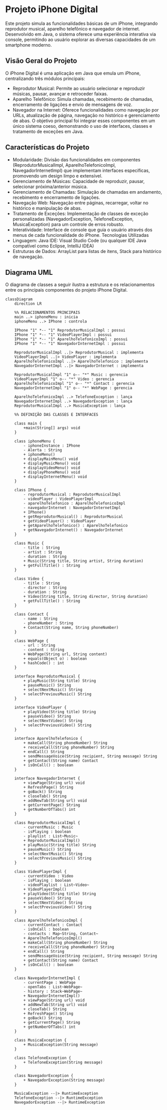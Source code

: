 # Projeto iPhone Digital
Este projeto simula as funcionalidades básicas de um iPhone, integrando reprodutor musical, aparelho telefônico e navegador de internet. Desenvolvido em Java, o sistema oferece uma experiência interativa via console, permitindo ao usuário explorar as diversas capacidades de um smartphone moderno.

## Visão Geral do Projeto
O iPhone Digital é uma aplicação em Java que emula um iPhone, centralizando três módulos principais:

* Reprodutor Musical: Permite ao usuário selecionar e reproduzir músicas, pausar, avançar e retroceder faixas.
* Aparelho Telefônico: Simula chamadas, recebimento de chamadas, encerramento de ligações e envio de mensagens de voz.
* Navegador na Internet: Oferece funcionalidades como navegação por URLs, atualização de página, navegação no histórico e gerenciamento de abas.
O objetivo principal foi integrar esses componentes em um único sistema coeso, demonstrando o uso de interfaces, classes e tratamento de exceções em Java.

## Características do Projeto
* Modularidade: Divisão das funcionalidades em componentes (ReprodutorMusicalImpl, AparelhoTelefonicoImpl, NavegadorInternetImpl) que implementam interfaces específicas, promovendo um design limpo e extensível.
* Gerenciamento de Músicas: Capacidade de reproduzir, pausar, selecionar próxima/anterior música.
* Gerenciamento de Chamadas: Simulação de chamadas em andamento, recebimento e encerramento de ligações.
* Navegação Web: Navegação entre páginas, recarregar, voltar no histórico e manipulação de abas.
* Tratamento de Exceções: Implementação de classes de exceção personalizadas (NavegadorException, TelefoneException, MusicaException) para um controle de erros robusto.
* Interatividade: Interface de console que guia o usuário através dos menus de cada funcionalidade do iPhone.
Tecnologias Utilizadas
* Linguagem: Java
IDE: Visual Studio Code (ou qualquer IDE Java compatível como Eclipse, IntelliJ IDEA)
* Estruturas de Dados: ArrayList para listas de itens, Stack para histórico de navegação.
## Diagrama UML
O diagrama de classes a seguir ilustra a estrutura e os relacionamentos entre os principais componentes do projeto iPhone Digital.

```mermaid
classDiagram
    direction LR

    %% RELACIONAMENTOS PRINCIPAIS
    main ..> iphoneMenu : inicia
    iphoneMenu ..> IPhone : controla

    IPhone "1" *-- "1" ReprodutorMusicalImpl : possui
    IPhone "1" *-- "1" VideoPlayerImpl : possui
    IPhone "1" *-- "1" AparelhoTelefonicoImpl : possui
    IPhone "1" *-- "1" NavegadorInternetImpl : possui

    ReprodutorMusicalImpl ..|> ReprodutorMusical : implementa
    VideoPlayerImpl ..|> VideoPlayer : implementa
    AparelhoTelefonicoImpl ..|> AparelhoTelefonico : implementa
    NavegadorInternetImpl ..|> NavegadorInternet : implementa

    ReprodutorMusicalImpl "1" o-- "*" Music : gerencia
    VideoPlayerImpl "1" o-- "*" Video : gerencia
    AparelhoTelefonicoImpl "1" o-- "*" Contact : gerencia
    NavegadorInternetImpl "1" o-- "*" WebPage : gerencia

    AparelhoTelefonicoImpl ..> TelefoneException : lança
    NavegadorInternetImpl ..> NavegadorException : lança
    ReprodutorMusicalImpl ..> MusicaException : lança

    %% DEFINIÇÃO DAS CLASSES E INTERFACES

    class main {
        +main(String[] args) void
    }

    class iphoneMenu {
        - iphoneInstance : IPhone
        - Alerta : String
        + iphoneMenu()
        + displayMainMenu() void
        + displayMusicMenu() void
        + displayVideoMenu() void
        + displayPhoneMenu() void
        + displayInternetMenu() void
    }

    class IPhone {
        - reprodutorMusical : ReprodutorMusicalImpl
        - videoPlayer : VideoPlayerImpl
        - aparelhoTelefonico : AparelhoTelefonicoImpl
        - navegadorInternet : NavegadorInternetImpl
        + IPhone()
        + getReprodutorMusical() : ReprodutorMusical
        + getVideoPlayer() : VideoPlayer
        + getAparelhoTelefonico() : AparelhoTelefonico
        + getNavegadorInternet() : NavegadorInternet
    }

    class Music {
        - title : String
        - artist : String
        - duration : String
        + Music(String title, String artist, String duration)
        + getFullTitle() : String
    }

    class Video {
        - title : String
        - director : String
        - duration : String
        + Video(String title, String director, String duration)
        + getFullTitle() : String
    }

    class Contact {
        - name : String
        - phoneNumber : String
        + Contact(String name, String phoneNumber)
    }

    class WebPage {
        - url : String
        - content : String
        + WebPage(String url, String content)
        + equals(Object o) : boolean
        + hashCode() : int
    }

    interface ReprodutorMusical {
        + playMusic(String title) String
        + pauseMusic() String
        + selectNextMusic() String
        + selectPreviousMusic() String
    }

    interface VideoPlayer {
        + playVideo(String title) String
        + pauseVideo() String
        + selectNextVideo() String
        + selectPreviousVideo() String
    }

    interface AparelhoTelefonico {
        + makeCall(String phoneNumber) String
        + receiveCall(String phoneNumber) String
        + endCall() String
        + sendMessageVoice(String recipient, String message) String
        + getContact(String name) Contact
        + isOnCall() : boolean
    }

    interface NavegadorInternet {
        + viewPage(String url) void
        + RefreshPage() String
        + goBack() String
        + closeTab() String
        + addNewTab(String url) void
        + getCurrentPage() String
        + getNumberOfTabs() int
    }

    class ReprodutorMusicalImpl {
        - currentMusic : Music
        - isPlaying : boolean
        - playlist : List~Music~
        + ReprodutorMusicalImpl()
        + playMusic(String title) String
        + pauseMusic() String
        + selectNextMusic() String
        + selectPreviousMusic() String
    }

    class VideoPlayerImpl {
        - currentVideo : Video
        - isPlaying : boolean
        - videoPlaylist : List~Video~
        + VideoPlayerImpl()
        + playVideo(String title) String
        + pauseVideo() String
        + selectNextVideo() String
        + selectPreviousVideo() String
    }

    class AparelhoTelefonicoImpl {
        - currentContact : Contact
        - isOnCall : boolean
        - contacts : Map~String, Contact~
        + AparelhoTelefonicoImpl()
        + makeCall(String phoneNumber) String
        + receiveCall(String phoneNumber) String
        + endCall() String
        + sendMessageVoice(String recipient, String message) String
        + getContact(String name) Contact
        + isOnCall() : boolean
    }

    class NavegadorInternetImpl {
        - currentPage : WebPage
        - openTabs : List~WebPage~
        - history : Stack~WebPage~
        + NavegadorInternetImpl()
        + viewPage(String url) void
        + addNewTab(String url) void
        + closeTab() String
        + RefreshPage() String
        + goBack() String
        + getCurrentPage() String
        + getNumberOfTabs() int
    }

    class MusicaException {
        + MusicaException(String message)
    }

    class TelefoneException {
        + TelefoneException(String message)
    }

    class NavegadorException {
        + NavegadorException(String message)
    }

    MusicaException --|> RuntimeException
    TelefoneException --|> RuntimeException
    NavegadorException --|> RuntimeException
```
